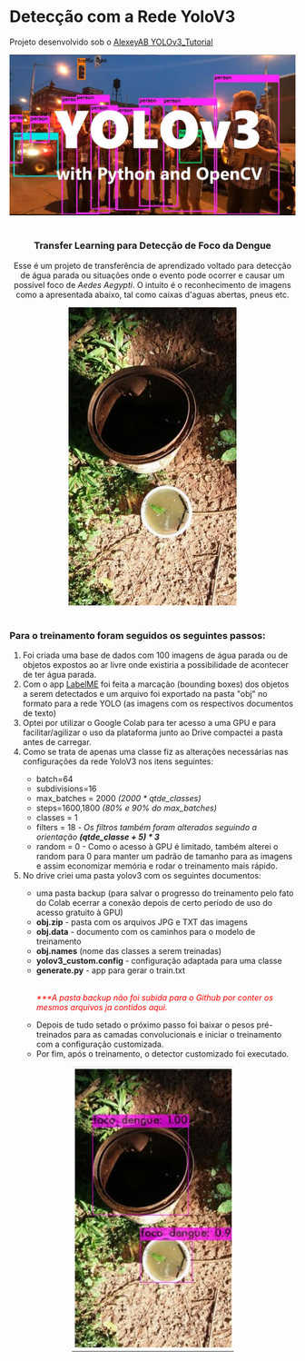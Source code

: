 <h1>Detecção com a Rede YoloV3</h1>

<p>Projeto desenvolvido sob o <a href="https://colab.research.google.com/drive/1Mh2HP_Mfxoao6qNFbhfV3u28tG8jAVGk">AlexeyAB YOLOv3_Tutorial</a></p>
<div align="center">
    <img src="images/yolov3.jpg" alt="">
</div>
<br>
<div align="center">
    <h3>Transfer Learning para Detecção de Foco da Dengue</h3>
    <p>Esse é um projeto de transferência de aprendizado voltado para detecção de água parada ou situações onde o evento pode ocorrer e causar um possível foco de <stronf><i>Aedes Aegypti</i></strong>. O intuíto é o reconhecimento de imagens como a apresentada abaixo, tal como caixas d'aguas abertas, pneus etc.</p>
    <img src="images/agua_parada.jpg" alt="">
</div>
<br>
<h3>Para o treinamento foram seguidos os seguintes passos:</h3>
<div>
    <ol>
        <li> Foi criada uma base de dados com 100 imagens de água parada ou de objetos expostos ao ar livre onde existiria a possibilidade de acontecer de ter água parada.</li>
        <li> Com o app <a href="http://labelme.csail.mit.edu/Release3.0/">LabelME</a> foi feita a marcação (bounding boxes) dos objetos a serem detectados e um arquivo foi exportado na pasta "obj" no formato para a rede YOLO (as imagens com os respectivos documentos de texto)</li>
        <li>Optei por utilizar o Google Colab para ter acesso a uma GPU e para facilitar/agilizar o uso da plataforma junto ao Drive compactei a pasta antes de carregar.</li>
        <li>Como se trata de apenas uma classe fiz as alterações necessárias nas configurações da rede YoloV3 nos itens seguintes:</li>
        <ul>
            <li>batch=64</li>
            <li>subdivisions=16</li>
            <li>max_batches = 2000 <i>(2000 * qtde_classes)</i></li>
            <li>steps=1600,1800 <i>(80% e 90% do max_batches)</i></li>
            <li>classes = 1</li>
            <li>filters = 18 <i>- Os filtros também foram alterados seguindo a orientação <strong>(qtde_classe + 5) * 3</strong></i></li>
            <li>random = 0 - Como o acesso à GPU é limitado, também alterei o random para 0 para manter um padrão de tamanho para as imagens e assim economizar memória e rodar o treinamento mais rápido.</li>
        </ul>
        <li> No drive criei uma pasta yolov3 com os seguintes documentos:</li>
        <ul>
            <li>uma pasta backup (para salvar o progresso do treinamento pelo fato do Colab ecerrar a conexão depois de certo período de uso do acesso gratuito à GPU) 
            <li><strong>obj.zip</strong> - pasta com os arquivos JPG e TXT das imagens</li>
            <li><strong>obj.data</strong> - documento com os caminhos para o modelo de treinamento</li>
            <li><strong>obj.names</strong> (nome das classes a serem treinadas)</li>
            <li><strong>yolov3_custom.config</strong> - configuração adaptada para uma classe</li>
            <li><strong>generate.py</strong> - app para gerar o train.txt</li>
            <br>
            <p style="color:red"><i>***A pasta backup não foi subida para o Github por conter os mesmos arquivos ja contidos aqui.</i></p>
        <li>Depois de tudo setado o próximo passo foi baixar o pesos pré-treinados para as camadas convolucionais e iniciar o treinamento com a configuração customizada.</li>
        <li>Por fim, após o treinamento, o detector customizado foi executado.</li>
</div>
<div align="center">
    <img src="images/objeto_detectado.jpg" alt="dois potes com água parada">
</div>
